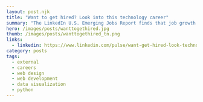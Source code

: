 ```yaml
---
layout: post.njk
title: "Want to get hired? Look into this technology career"
summary: "The LinkedIn U.S. Emerging Jobs Report finds that job growth in the next decade outstrips growth in the previous decade creating 11.5 million jobs, estimating that 65% of children entering primary school will hold jobs that don't yet exist."
hero: /images/posts/wanttogethired.jpg
thumb: /images/posts/wanttogethired_tn.png
links:
  - linkedin: https://www.linkedin.com/pulse/want-get-hired-look-technology-careerlinkedin-jobs-finds-villalobos/
category: posts
tags:
  - external
  - careers
  - web design
  - web development
  - data visualization
  - python
---
```

